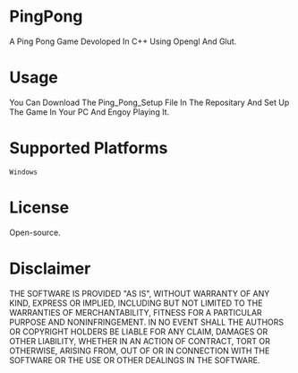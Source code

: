 # PingPong
A Ping Pong Game Devoloped In C++ Using Opengl And Glut.

# Usage
You Can Download The Ping_Pong_Setup File In The Repositary And Set Up The Game In Your PC And Engoy Playing It.

# Supported Platforms

    Windows

# License

Open-source.

# Disclaimer

THE SOFTWARE IS PROVIDED "AS IS", WITHOUT WARRANTY OF ANY KIND, EXPRESS OR IMPLIED, INCLUDING BUT NOT LIMITED TO THE WARRANTIES OF MERCHANTABILITY, FITNESS FOR A PARTICULAR PURPOSE AND NONINFRINGEMENT. IN NO EVENT SHALL THE AUTHORS OR COPYRIGHT HOLDERS BE LIABLE FOR ANY CLAIM, DAMAGES OR OTHER LIABILITY, WHETHER IN AN ACTION OF CONTRACT, TORT OR OTHERWISE, ARISING FROM, OUT OF OR IN CONNECTION WITH THE SOFTWARE OR THE USE OR OTHER DEALINGS IN THE SOFTWARE.
